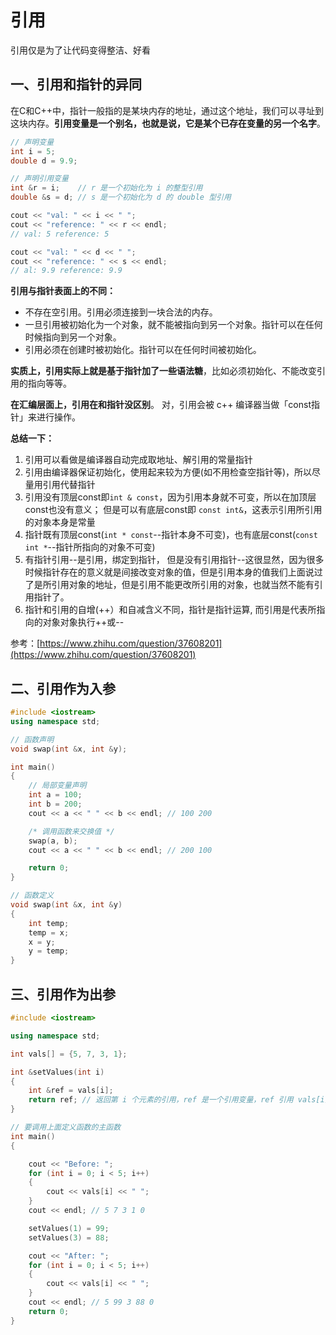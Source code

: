 # 引用

引用仅是为了让代码变得整洁、好看

## 一、引用和指针的异同

在C和C++中，指针一般指的是某块内存的地址，通过这个地址，我们可以寻址到这块内存。**引用变量是一个别名，也就是说，它是某个已存在变量的另一个名字**。

```cpp
// 声明变量
int i = 5;
double d = 9.9;

// 声明引用变量
int &r = i;    // r 是一个初始化为 i 的整型引用
double &s = d; // s 是一个初始化为 d 的 double 型引用

cout << "val: " << i << " ";
cout << "reference: " << r << endl;
// val: 5 reference: 5

cout << "val: " << d << " ";
cout << "reference: " << s << endl;
// al: 9.9 reference: 9.9
```

**引用与指针表面上的不同：**

- 不存在空引用。引用必须连接到一块合法的内存。
- 一旦引用被初始化为一个对象，就不能被指向到另一个对象。指针可以在任何时候指向到另一个对象。
- 引用必须在创建时被初始化。指针可以在任何时间被初始化。

**实质上，引用实际上就是基于指针加了一些语法糖**，比如必须初始化、不能改变引用的指向等等。

**在汇编层面上，引用在和指针没区别**。 对，引用会被 c++ 编译器当做「const指针」来进行操作。

**总结一下：**

1. 引用可以看做是编译器自动完成取地址、解引用的常量指针
2. 引用由编译器保证初始化，使用起来较为方便(如不用检查空指针等)，所以尽量用引用代替指针
3. 引用没有顶层const即`int & const`，因为引用本身就不可变，所以在加顶层const也没有意义； 但是可以有底层const即 `const int&`，这表示引用所引用的对象本身是常量
4. 指针既有顶层const(`int * const`--指针本身不可变)，也有底层const(`const int *`--指针所指向的对象不可变)
5. 有指针引用--是引用，绑定到指针， 但是没有引用指针--这很显然，因为很多时候指针存在的意义就是间接改变对象的值，但是引用本身的值我们上面说过了是所引用对象的地址，但是引用不能更改所引用的对象，也就当然不能有引用指针了。
6. 指针和引用的自增(++）和自减含义不同，指针是指针运算, 而引用是代表所指向的对象对象执行++或--

参考：[https://www.zhihu.com/question/37608201](https://www.zhihu.com/question/37608201)

## 二、引用作为入参

```cpp
#include <iostream>
using namespace std;

// 函数声明
void swap(int &x, int &y);

int main()
{
    // 局部变量声明
    int a = 100;
    int b = 200;
    cout << a << " " << b << endl; // 100 200

    /* 调用函数来交换值 */
    swap(a, b);
    cout << a << " " << b << endl; // 200 100

    return 0;
}

// 函数定义
void swap(int &x, int &y)
{
    int temp;
    temp = x;
    x = y;
    y = temp;
}
```

## 三、引用作为出参

```cpp
#include <iostream>

using namespace std;

int vals[] = {5, 7, 3, 1};

int &setValues(int i)
{
    int &ref = vals[i];
    return ref; // 返回第 i 个元素的引用，ref 是一个引用变量，ref 引用 vals[i]
}

// 要调用上面定义函数的主函数
int main()
{

    cout << "Before: ";
    for (int i = 0; i < 5; i++)
    {
        cout << vals[i] << " ";
    }
    cout << endl; // 5 7 3 1 0

    setValues(1) = 99;
    setValues(3) = 88;

    cout << "After: ";
    for (int i = 0; i < 5; i++)
    {
        cout << vals[i] << " ";
    }
    cout << endl; // 5 99 3 88 0
    return 0;
}
```

